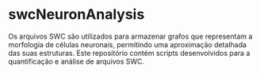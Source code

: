 # swcNeuronAnalysis
Os arquivos SWC são utilizados para armazenar grafos que representam a morfologia de células neuronais, permitindo uma aproximação detalhada das suas estruturas. Este repositório contém scripts desenvolvidos para a quantificação e análise de arquivos SWC.
